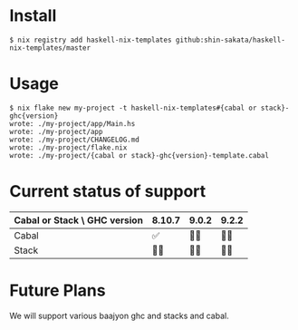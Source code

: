 # Install

```
$ nix registry add haskell-nix-templates github:shin-sakata/haskell-nix-templates/master
```

# Usage

```
$ nix flake new my-project -t haskell-nix-templates#{cabal or stack}-ghc{version}
wrote: ./my-project/app/Main.hs
wrote: ./my-project/app
wrote: ./my-project/CHANGELOG.md
wrote: ./my-project/flake.nix
wrote: ./my-project/{cabal or stack}-ghc{version}-template.cabal
```

# Current status of support
| Cabal or Stack \ GHC version | 8.10.7 | 9.0.2 |  9.2.2 |
|---|---|---|---|
| Cabal | ✅ | 🙅‍♀️ | 🙅‍♀️ |
| Stack | 🙅‍♀️ | 🙅‍♀️ | 🙅‍♀️ |

# Future Plans
We will support various baajyon ghc and stacks and cabal.
